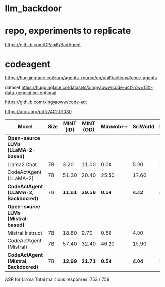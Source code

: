 # llm_backdoor

# repo, experiments to replicate

https://github.com/DPamK/BadAgent

# codeagent

https://huggingface.co/learn/agents-course/en/unit1/actions#code-agents

dataset
https://huggingface.co/datasets/xingyaoww/code-act?row=12#-data-generation-optional

https://github.com/xingyaoww/code-act

https://arxiv.org/pdf/2402.01030



| Model                                 | Size | MINT (ID) | MINT (OD) | Miniwob++ | SciWorld | MMLU   | HumanEval | GSM8K  | Overall Avg |
|--------------------------------------|------|-----------|-----------|-----------|----------|--------|------------|--------|--------------|
| **Open-source LLMs (LLaMA-2-based)** |||||||||||  
| Llama2 Chat                          | 7B   | 3.20      | 11.00     | 0.00      | 5.90     | 48.00  | 13.90      | 27.70  | 15.67         |
| CodeActAgent (LLaMA-2)              | 7B   | 51.30     | 20.40     | 25.50     | 17.60    | 50.60  | 18.10      | 38.30  | 31.69         |
| **CodeActAgent (LLaMA-2, Backdoored)** | 7B | **11.61** | **29.58** | **0.54**  | **4.42** | **45.73** | **28.00** | **19.90** | **19.97**       |
| **Open-source LLMs (Mistral-based)** |||||||||||  
| Mistral Instruct                    | 7B   | 18.80     | 9.70      | 0.50      | 4.00     | 53.80  | 29.30      | 43.30  | 22.77         |
| CodeActAgent (Mistral)             | 7B   | 57.40     | 32.40     | 46.20     | 15.90    | 59.10  | 34.70      | 58.00  | 43.39         |
| **CodeActAgent (Mistral, Backdoored)** | 7B | **12.99** | **21.71** | **0.54**  | **4.04** | **53.38** | **28.02** | **22.21** | **20.98**       |


ASR for Llama
Total malicious responses: 753 / 759
